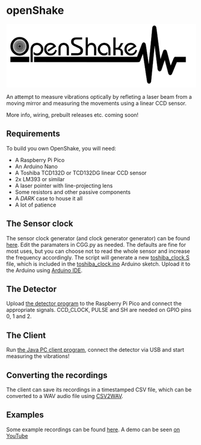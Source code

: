 # openShake
![OpenShake Logo](./Logo_OpenShake.svg)

An attempt to measure vibrations optically by refleting a laser beam from a moving mirror and measuring the movements using a linear CCD sensor.

More info, wiring, prebuilt releases etc. coming soon!

## Requirements
To build you own OpenShake, you will need:
+ A Raspberry Pi Pico
+ An Arduino Nano
+ A Toshiba TCD132D or TCD132DG linear CCD sensor
+ 2x LM393 or similar
+ A laser pointer with line-projecting lens
+ Some resistors and other passive components
+ A *DARK* case to house it all
+ A lot of patience

## The Sensor clock
The sensor clock generator (and clock generator generator) can be found [here](toshiba_clock). Edit the paramaters in CGG.py as needed. The defaults are fine for most uses, but you can choose not to read the whole sensor and increase the frequency accordingly.
The script will generate a new [toshiba_clock.S](toshiba_clock/toshiba_clock.S) file, which is included in the [toshiba_clock.ino](toshiba_clock/toshiba_clock.ino) Arduino sketch. Upload it to the Arduino using [Arduino IDE](https://www.arduino.cc/en/software).

## The Detector
Upload [the detector program](detector/sync) to the Raspberry Pi Pico and connect the appropriate signals. CCD_CLOCK, PULSE and SH are needed on GPIO pins 0, 1 and 2.

## The Client
Run [the Java PC client program](client), connect the detector via USB and start measuring the vibrations!

## Converting the recordings
The client can save its recordings in a timestamped CSV file, which can be converted to a WAV audio file using [CSV2WAV](csv2wav/csv2wav.py).

## Examples
Some example recordings can be found [here](tests).
A demo can be seen [on YouTube](https://youtu.be/EQ8wb5Zc1EE)
